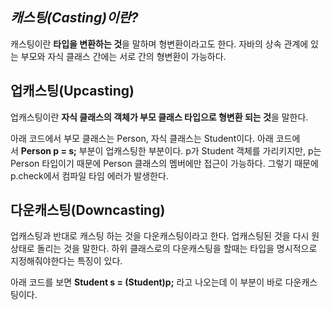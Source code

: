 ## ***캐스팅(Casting)이란?***
캐스팅이란 **타입을 변환하는 것**을 말하며 형변환이라고도 한다. 자바의 상속 관계에 있는 부모와 자식 클래스 간에는 서로 간의 형변환이 가능하다.



## **업캐스팅(Upcasting)**

업캐스팅이란 **자식 클래스의 객체가 부모 클래스 타입으로 형변환 되는 것**을 말한다.

아래 코드에서 부모 클래스는 Person, 자식 클래스는 Student이다. 아래 코드에서 **Person p = s;** 부분이 업캐스팅한 부분이다. p가 Student 객체를 가리키지만, p는 Person 타입이기 때문에 Person 클래스의 멤버에만 접근이 가능하다. 그렇기 때문에 p.check에서 컴파일 타임 에러가 발생한다.




## **다운캐스팅(Downcasting)**

업캐스팅과 반대로 캐스팅 하는 것을 다운캐스팅이라고 한다. 업캐스팅된 것을 다시 원상태로 돌리는 것을 말한다. 하위 클래스로의 다운캐스팅을 할때는 타입을 명시적으로 지정해줘야한다는 특징이 있다.

아래 코드를 보면 **Student s = (Student)p;** 라고 나오는데 이 부분이 바로 다운캐스팅이다.